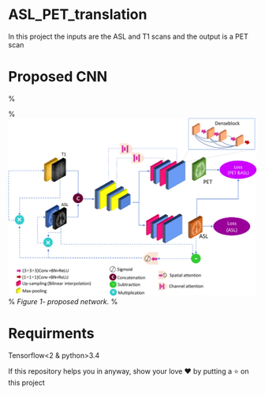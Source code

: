 # ASL_PET_translation


In this project the inputs are the ASL and T1 scans and the output is a PET scan

# Proposed CNN
%<p>
%    <img src="net.png" alt>
%    <em>Figure 1- proposed network.</em>
%</p>


# Requirments
Tensorflow<2 & python>3.4

If this repository helps you in anyway, show your love :heart: by putting a :star: on this project 
